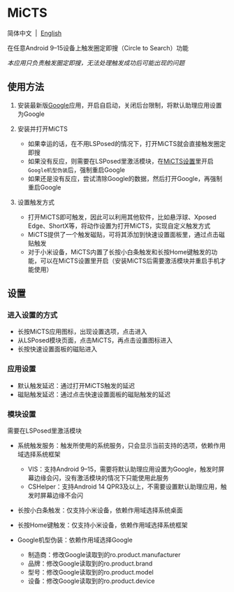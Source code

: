 # MiCTS

简体中文&nbsp;&nbsp;|&nbsp;&nbsp;[English](https://github.com/parallelcc/MiCTS/blob/main/README_en.md)

在任意Android 9–15设备上触发圈定即搜（Circle to Search）功能

*本应用只负责触发圈定即搜，无法处理触发成功后可能出现的问题*

## 使用方法

1. 安装最新版[Google](https://play.google.com/store/apps/details?id=com.google.android.googlequicksearchbox)应用，开启自启动，关闭后台限制，将默认助理应用设置为Google


2. 安装并打开MiCTS
    - 如果幸运的话，在不用LSPosed的情况下，打开MiCTS就会直接触发圈定即搜
    - 如果没有反应，则需要在LSPosed里激活模块，在[MiCTS设置](#进入设置的方式)里开启`Google机型伪装`后，强制重启Google
    - 如果还是没有反应，尝试清除Google的数据，然后打开Google，再强制重启Google


3. 设置触发方式
    - 打开MiCTS即可触发，因此可以利用其他软件，比如悬浮球、Xposed Edge、ShortX等，将动作设置为打开MiCTS，实现自定义触发方式
    - MiCTS提供了一个触发磁贴，可将其添加到快速设置面板里，通过点击磁贴触发
    - 对于小米设备，MiCTS内置了长按小白条触发和长按Home键触发的功能，可以在MiCTS设置里开启（安装MiCTS后需要激活模块并重启手机才能使用）

## 设置

### 进入设置的方式
- 长按MiCTS应用图标，出现设置选项，点击进入
- 从LSPosed模块页面，点击MiCTS，再点击设置图标进入
- 长按快速设置面板的磁贴进入

### 应用设置
- 默认触发延迟：通过打开MiCTS触发的延迟
- 磁贴触发延迟：通过点击快速设置面板的磁贴触发的延迟

### 模块设置
需要在LSPosed里激活模块

- 系统触发服务：触发所使用的系统服务，只会显示当前支持的选项，依赖作用域选择系统框架
   - VIS：支持Android 9–15，需要将默认助理应用设置为Google，触发时屏幕边缘会闪，没有激活模块的情况下只能使用此服务
   - CSHelper：支持Android 14 QPR3及以上，不需要设置默认助理应用，触发时屏幕边缘不会闪


- 长按小白条触发：仅支持小米设备，依赖作用域选择系统桌面


- 长按Home键触发：仅支持小米设备，依赖作用域选择系统框架

 
- Google机型伪装：依赖作用域选择Google
   - 制造商：修改Google读取到的ro.product.manufacturer
   - 品牌：修改Google读取到的ro.product.brand
   - 型号：修改Google读取到的ro.product.model
   - 设备：修改Google读取到的ro.product.device
